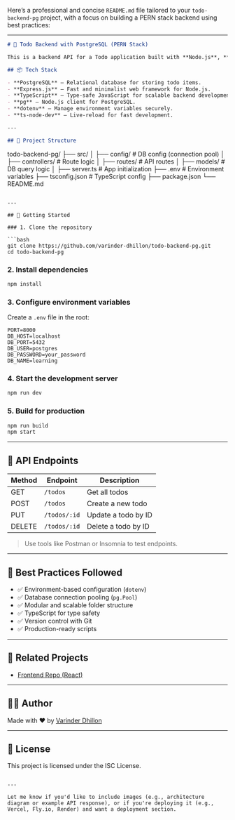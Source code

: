 Here’s a professional and concise `README.md` file tailored to your `todo-backend-pg` project, with a focus on building a PERN stack backend using best practices:

---

```markdown
# 📝 Todo Backend with PostgreSQL (PERN Stack)

This is a backend API for a Todo application built with **Node.js**, **Express**, **PostgreSQL**, and **TypeScript** — the **PERN stack**. It follows backend best practices including structured architecture, connection pooling, and environment-based configuration.

## 📦 Tech Stack

- **PostgreSQL** – Relational database for storing todo items.
- **Express.js** – Fast and minimalist web framework for Node.js.
- **TypeScript** – Type-safe JavaScript for scalable backend development.
- **pg** – Node.js client for PostgreSQL.
- **dotenv** – Manage environment variables securely.
- **ts-node-dev** – Live-reload for fast development.

---

## 📁 Project Structure

```

todo-backend-pg/
├── src/
│   ├── config/           # DB config (connection pool)
│   ├── controllers/      # Route logic
│   ├── routes/           # API routes
│   ├── models/           # DB query logic
│   ├── server.ts         # App initialization
├── .env                  # Environment variables
├── tsconfig.json         # TypeScript config
├── package.json
└── README.md

````

---

## 🚀 Getting Started

### 1. Clone the repository

```bash
git clone https://github.com/varinder-dhillon/todo-backend-pg.git
cd todo-backend-pg
````

### 2. Install dependencies

```bash
npm install
```

### 3. Configure environment variables

Create a `.env` file in the root:

```env
PORT=8000
DB_HOST=localhost
DB_PORT=5432
DB_USER=postgres
DB_PASSWORD=your_password
DB_NAME=learning
```

### 4. Start the development server

```bash
npm run dev
```

### 5. Build for production

```bash
npm run build
npm start
```

---

## 🔄 API Endpoints

| Method | Endpoint     | Description         |
| ------ | ------------ | ------------------- |
| GET    | `/todos`     | Get all todos       |
| POST   | `/todos`     | Create a new todo   |
| PUT    | `/todos/:id` | Update a todo by ID |
| DELETE | `/todos/:id` | Delete a todo by ID |

> Use tools like Postman or Insomnia to test endpoints.

---

## 🌱 Best Practices Followed

* ✅ Environment-based configuration (`dotenv`)
* ✅ Database connection pooling (`pg.Pool`)
* ✅ Modular and scalable folder structure
* ✅ TypeScript for type safety
* ✅ Version control with Git
* ✅ Production-ready scripts

---

## 🔗 Related Projects

* [Frontend Repo (React)](https://github.com/varinder-dhillon/todo-frontend)

---

## 🧑‍💻 Author

Made with ❤️ by [Varinder Dhillon](https://github.com/varinder-dhillon)

---

## 📄 License

This project is licensed under the ISC License.

```

---

Let me know if you'd like to include images (e.g., architecture diagram or example API response), or if you're deploying it (e.g., Vercel, Fly.io, Render) and want a deployment section.
```
